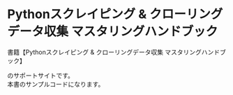 # Pythonスクレイピング & クローリングデータ収集  マスタリングハンドブック


書籍【Pythonスクレイピング & クローリングデータ収集  マスタリングハンドブック】
    
のサポートサイトです。    
本書のサンプルコードになります。    



